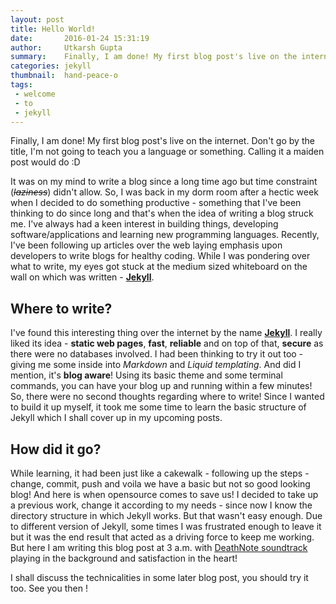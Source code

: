 ```yaml
---
layout: post
title: Hello World!
date:       2016-01-24 15:31:19
author:     Utkarsh Gupta
summary:    Finally, I am done! My first blog post's live on the internet.
categories: jekyll
thumbnail:  hand-peace-o
tags:
 - welcome
 - to
 - jekyll
---
```


Finally, I am done! My first blog post's live on the internet. Don't go by the title, I'm not going to teach you a language or something. Calling it a maiden post would do :D

It was on my mind to write a blog since a long time ago but time constraint (*~~laziness~~*) didn't allow. So, I was back in my dorm room after a hectic week when I decided to do something productive - something that I've been thinking to do since long and that's when the idea of writing a blog struck me. I've always had a keen interest in building things, developing software/applications and learning new programming languages. Recently, I've been following up articles over the web laying emphasis upon developers to write blogs for healthy coding. While I was pondering over what to write, my eyes got stuck at the medium sized whiteboard on the wall on which was written - [**Jekyll**](http://jekyllrb.com/).


## Where to write?

I've found this interesting thing over the internet by the name [**Jekyll**](http://jekyllrb.com/). I really liked its idea - **static web pages**, **fast**, **reliable** and on top of that, **secure** as there were no databases involved. I had been thinking to try it out too - giving me some inside into *Markdown* and *Liquid templating*. And did I mention, it's **blog aware**! Using its basic theme and some terminal commands, you can have your blog up and running within a few minutes! So, there were no second thoughts regarding where to write! Since I wanted to build it up myself, it took me some time to learn the basic structure of Jekyll which I shall cover up in my upcoming posts.

## How did it go?

While learning, it had been just like a cakewalk - following up the steps - change, commit, push and voila we have a basic but not so good looking blog! And here is when opensource comes to save us! I decided to take up a previous work, change it according to my needs - since now I know the directory structure in which Jekyll works. But that wasn't easy enough. Due to different version of Jekyll, some times I was frustrated enough to leave it but it was the end result that acted as a driving force to keep me working. But here I am writing this blog post at 3 a.m. with [DeathNote soundtrack](https://www.youtube.com/watch?v=CcVdjZN0-D4) playing in the background and satisfaction in the heart!

I shall discuss the technicalities in some later blog post, you should try it too. See you then !
